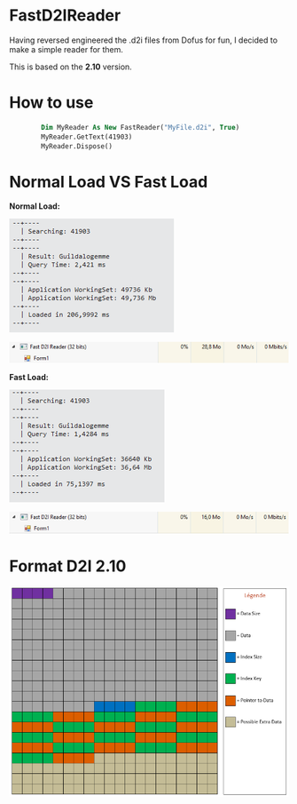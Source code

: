 # FastD2IReader

Having reversed engineered the .d2i files from Dofus for fun, I decided to make a simple reader for them.

This is based on the **2.10** version.

# How to use

```vb
        Dim MyReader As New FastReader("MyFile.d2i", True)
        MyReader.GetText(41903)
        MyReader.Dispose()
```

# Normal Load VS Fast Load

**Normal Load:**

![Slow Load](/Screens/slowload.PNG)

![Slow Ram](/Screens/slowram.PNG)

**Fast Load:**

![Fast Load](/Screens/fastload.PNG)

![Fast Ram](/Screens/fastram.PNG)

# Format D2I 2.10

![Format D2I](/Screens/2-10-d2i.PNG)
